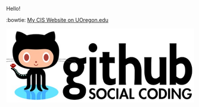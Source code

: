 Hello!

:bowtie: [My CIS Website on UOregon.edu](http://pages.uoregon.edu/graysonl/111/)

![github social coding logo](images/github-image.png)
